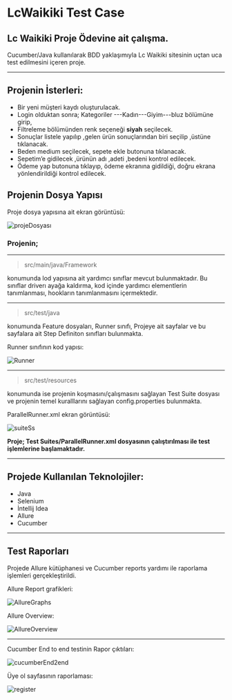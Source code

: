 # LcWaikiki Test Case
## Lc Waikiki Proje Ödevine ait çalışma.

Cucumber/Java kullanılarak BDD yaklaşımıyla Lc Waikiki sitesinin uçtan uca test edilmesini içeren proje.
_______

## Projenin İsterleri:



- Bir yeni müşteri kaydı oluşturulacak.
- Login olduktan sonra;  Kategoriler ---Kadın---Giyim---bluz bölümüne girip,
- Filtreleme bölümünden renk seçeneği **siyah** seçilecek.
- Sonuçlar listele yapılıp ,gelen ürün sonuçlarından biri seçilip ,üstüne tıklanacak.
- Beden medium seçilecek, sepete ekle butonuna tıklanacak.
- Sepetim’e gidilecek ,ürünün adı ,adeti ,bedeni kontrol edilecek.
- Ödeme yap butonuna tıklayıp, ödeme ekranına gidildiği, doğru ekrana yönlendirildiği kontrol edilecek.

## Projenin Dosya Yapısı


Proje dosya yapısına ait ekran görüntüsü:

![projeDosyası](https://github.com/yasinTru/Lc-Waikiki-WebProject/blob/master/LcWaikikiProject-Web/src/main/resources/webSs/ProjectFolder.PNG)


### Projenin;
-----------



> src/main/java/Framework 

konumunda lod yapısına ait yardımcı sınıflar mevcut bulunmaktadır. Bu sınıflar driverı ayağa kaldırma, kod içinde yardımcı elementlerin tanımlanması, hookların tanımlanmasını içermektedir.

--------

>src/test/java

konumunda Feature dosyaları, Runner sınıfı, Projeye ait sayfalar ve bu sayfalara ait Step Definiton sınıfları bulunmakta. 

Runner sınıfının kod yapısı:

![Runner](https://github.com/yasinTru/Lc-Waikiki-WebProject/blob/master/LcWaikikiProject-Web/src/main/resources/webSs/TestRunner.PNG)

---------

>src/test/resources 

konumunda ise projenin koşmasını/çalışmasını sağlayan Test Suite dosyası ve projenin temel kuralllarını sağlayan config.properties bulunmakta.

ParallelRunner.xml ekran görüntüsü:

![suiteSs](https://github.com/yasinTru/Lc-Waikiki-WebProject/blob/master/LcWaikikiProject-Web/src/main/resources/webSs/RunInXml.PNG)

__Proje; Test Suites/ParallelRunner.xml dosyasının çalıştırılması ile test işlemlerine başlamaktadır.__





---------------

## Projede Kullanılan Teknolojiler:

- Java
- Selenium
- İntellij Idea
- Allure
- Cucumber

---------
## Test Raporları

Projede Allure kütüphanesi ve Cucumber reports yardımı ile raporlama işlemleri gerçekleştirildi.



Allure Report grafikleri:

![AllureGraphs](https://github.com/yasinTru/Lc-Waikiki-WebProject/blob/master/LcWaikikiProject-Web/src/main/resources/webSs/AllureGraphs.PNG)


Allure Overview: 

![AllureOverview](https://github.com/yasinTru/Lc-Waikiki-WebProject/blob/master/LcWaikikiProject-Web/src/main/resources/webSs/AllureOverview.PNG)

-------------

Cucumber End to end testinin Rapor çıktıları:

![cucumberEnd2end](https://github.com/yasinTru/Lc-Waikiki-WebProject/blob/master/LcWaikikiProject-Web/src/main/resources/webSs/endToEndCucumber.PNG)

Üye ol sayfasının raporlaması: 

![register](https://github.com/yasinTru/Lc-Waikiki-WebProject/blob/master/LcWaikikiProject-Web/src/main/resources/webSs/registerSs.PNG)

